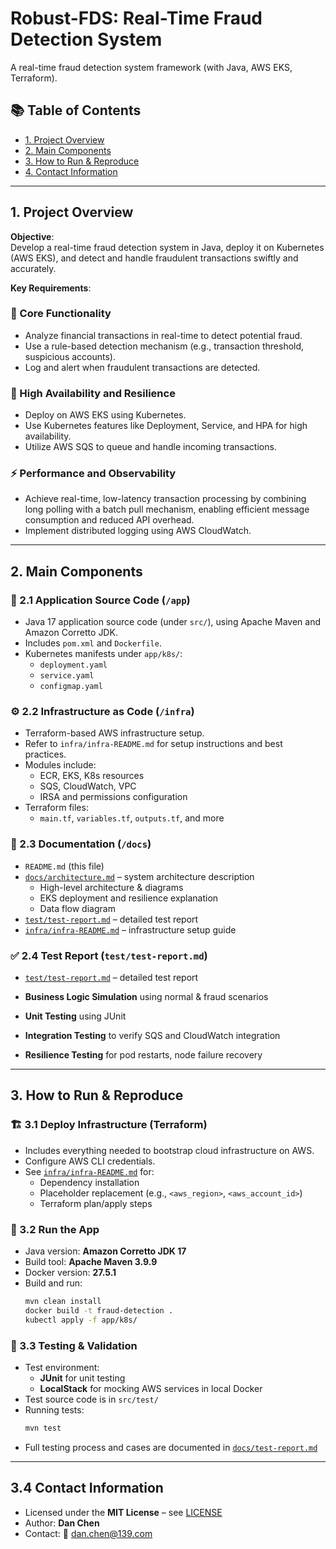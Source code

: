 # Robust-FDS: Real-Time Fraud Detection System
A real-time fraud detection system framework (with Java, AWS EKS, Terraform).

## 📚 Table of Contents

- [1. Project Overview](#1-project-overview)
- [2. Main Components](#2-main-components)
- [3. How to Run & Reproduce](#3-how-to-run--reproduce)
- [4. Contact Information](#4-contact-information)

---

## 1. Project Overview

**Objective**:  
Develop a real-time fraud detection system in Java, deploy it on Kubernetes (AWS EKS), and detect and handle fraudulent transactions swiftly and accurately.

**Key Requirements**:

### 🧠 Core Functionality
- Analyze financial transactions in real-time to detect potential fraud.
- Use a rule-based detection mechanism (e.g., transaction threshold, suspicious accounts).
- Log and alert when fraudulent transactions are detected.

### 🔁 High Availability and Resilience
- Deploy on AWS EKS using Kubernetes.
- Use Kubernetes features like Deployment, Service, and HPA for high availability.
- Utilize AWS SQS to queue and handle incoming transactions.

### ⚡ Performance and Observability
- Achieve real-time, low-latency transaction processing by combining long polling with a batch pull mechanism, enabling efficient message consumption and reduced API overhead.
- Implement distributed logging using AWS CloudWatch.

---

## 2. Main Components

### 🧩 2.1 Application Source Code (`/app`)
- Java 17 application source code (under `src/`), using Apache Maven and Amazon Corretto JDK.
- Includes `pom.xml` and `Dockerfile`.
- Kubernetes manifests under `app/k8s/`:
  - `deployment.yaml`
  - `service.yaml`
  - `configmap.yaml`

### ⚙️ 2.2 Infrastructure as Code (`/infra`)
- Terraform-based AWS infrastructure setup.
- Refer to `infra/infra-README.md` for setup instructions and best practices.
- Modules include:
  - ECR, EKS, K8s resources
  - SQS, CloudWatch, VPC
  - IRSA and permissions configuration
- Terraform files:
  - `main.tf`, `variables.tf`, `outputs.tf`, and more

### 📄 2.3 Documentation (`/docs`)
- `README.md` (this file)
- [`docs/architecture.md`](docs/architecture.md) – system architecture description
  - High-level architecture & diagrams
  - EKS deployment and resilience explanation
  - Data flow diagram
- [`test/test-report.md`](test/test-report.md) – detailed test report
- [`infra/infra-README.md`](infra/infra-README.md) – infrastructure setup guide

### ✅ 2.4 Test Report (`test/test-report.md`)

- [`test/test-report.md`](test/test-report.md) – detailed test report

- **Business Logic Simulation** using normal & fraud scenarios
- **Unit Testing** using JUnit
- **Integration Testing** to verify SQS and CloudWatch integration
- **Resilience Testing** for pod restarts, node failure recovery

---

## 3. How to Run & Reproduce

### 🏗 3.1 Deploy Infrastructure (Terraform)
- Includes everything needed to bootstrap cloud infrastructure on AWS.
- Configure AWS CLI credentials.
- See [`infra/infra-README.md`](infra/infra-README.md) for:
  - Dependency installation
  - Placeholder replacement (e.g., `<aws_region>`, `<aws_account_id>`)
  - Terraform plan/apply steps

### 🚀 3.2 Run the App
- Java version: **Amazon Corretto JDK 17**
- Build tool: **Apache Maven 3.9.9**
- Docker version: **27.5.1**
- Build and run:
  ```bash
  mvn clean install
  docker build -t fraud-detection .
  kubectl apply -f app/k8s/
  ```

### 🧪 3.3 Testing & Validation
- Test environment:
  - **JUnit** for unit testing
  - **LocalStack** for mocking AWS services in local Docker
- Test source code is in `src/test/`
- Running tests:
  ```bash
  mvn test
  ```
- Full testing process and cases are documented in [`docs/test-report.md`](docs/test-report.md)

---

## 3.4 Contact Information

- Licensed under the **MIT License** – see [LICENSE](LICENSE)
- Author: **Dan Chen**
- Contact: 📧 [dan.chen@139.com](mailto:dan.chen@139.com)
